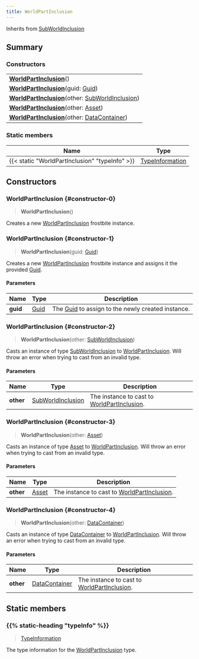 ```yaml
---
title: WorldPartInclusion
---
```


Inherits from 
[SubWorldInclusion](/vext/ref/fb/subworldinclusion)

## Summary
### Constructors
| |
| ----------- |
| **[WorldPartInclusion](#constructor-0)**() |
| **[WorldPartInclusion](#constructor-1)**(guid: [Guid](/vext/ref/shared/class/guid)) |
| **[WorldPartInclusion](#constructor-2)**(other: [SubWorldInclusion](/vext/ref/fb/subworldinclusion)) |
| **[WorldPartInclusion](#constructor-3)**(other: [Asset](/vext/ref/fb/asset)) |
| **[WorldPartInclusion](#constructor-4)**(other: [DataContainer](/vext/ref/shared/class/datacontainer)) |

### Static members
| Name | Type |
| ---- | ---- |
| {{< static "WorldPartInclusion" "typeInfo" >}} | [TypeInformation](/vext/ref/shared/class/typeinformation) |

## Constructors
### WorldPartInclusion {#constructor-0}
> **WorldPartInclusion**()

Creates a new [WorldPartInclusion](/vext/ref/fb/worldpartinclusion) frostbite instance.

### WorldPartInclusion {#constructor-1}
> **WorldPartInclusion**(guid: [Guid](/vext/ref/shared/class/guid))

Creates a new [WorldPartInclusion](/vext/ref/fb/worldpartinclusion) frostbite instance and assigns it the provided [Guid](/vext/ref/shared/class/guid).

#### Parameters
| Name | Type | Description |
| ---- | ---- | ----------- |
| **guid** | [Guid](/vext/ref/shared/class/guid) | The [Guid](/vext/ref/shared/class/guid) to assign to the newly created instance. |

### WorldPartInclusion {#constructor-2}
> **WorldPartInclusion**(other: [SubWorldInclusion](/vext/ref/fb/subworldinclusion))

Casts an instance of type [SubWorldInclusion](/vext/ref/fb/subworldinclusion) to [WorldPartInclusion](/vext/ref/fb/worldpartinclusion). Will throw an error when trying to cast from an invalid type.

#### Parameters
| Name | Type | Description |
| ---- | ---- | ----------- |
| **other** | [SubWorldInclusion](/vext/ref/fb/subworldinclusion) | The instance to cast to [WorldPartInclusion](/vext/ref/fb/worldpartinclusion). |

### WorldPartInclusion {#constructor-3}
> **WorldPartInclusion**(other: [Asset](/vext/ref/fb/asset))

Casts an instance of type [Asset](/vext/ref/fb/asset) to [WorldPartInclusion](/vext/ref/fb/worldpartinclusion). Will throw an error when trying to cast from an invalid type.

#### Parameters
| Name | Type | Description |
| ---- | ---- | ----------- |
| **other** | [Asset](/vext/ref/fb/asset) | The instance to cast to [WorldPartInclusion](/vext/ref/fb/worldpartinclusion). |

### WorldPartInclusion {#constructor-4}
> **WorldPartInclusion**(other: [DataContainer](/vext/ref/shared/class/datacontainer))

Casts an instance of type [DataContainer](/vext/ref/shared/class/datacontainer) to [WorldPartInclusion](/vext/ref/fb/worldpartinclusion). Will throw an error when trying to cast from an invalid type.

#### Parameters
| Name | Type | Description |
| ---- | ---- | ----------- |
| **other** | [DataContainer](/vext/ref/shared/class/datacontainer) | The instance to cast to [WorldPartInclusion](/vext/ref/fb/worldpartinclusion). |

## Static members
### {{% static-heading "typeInfo" %}}
> [TypeInformation](/vext/ref/shared/class/typeinformation)

The type information for the [WorldPartInclusion](/vext/ref/fb/worldpartinclusion) type.

